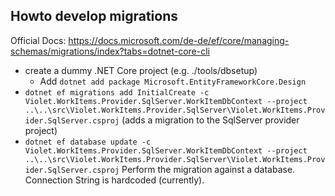 
## Howto develop migrations

Official Docs: https://docs.microsoft.com/de-de/ef/core/managing-schemas/migrations/index?tabs=dotnet-core-cli

- create a dummy .NET Core project (e.g. ./tools/dbsetup)
  - Add `dotnet add package Microsoft.EntityFrameworkCore.Design`
- `dotnet ef migrations add InitialCreate -c Violet.WorkItems.Provider.SqlServer.WorkItemDbContext --project ..\..\src\Violet.WorkItems.Provider.SqlServer\Violet.WorkItems.Provider.SqlServer.csproj`
  (adds a migration to the SqlServer provider project)
- `dotnet ef database update -c Violet.WorkItems.Provider.SqlServer.WorkItemDbContext --project 
..\..\src\Violet.WorkItems.Provider.SqlServer\Violet.WorkItems.Provider.SqlServer.csproj`
  Perform the migration against a database. Connection String is hardcoded (currently).